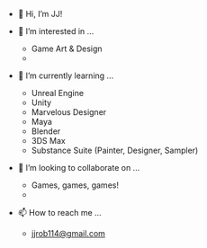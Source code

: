 - 👋 Hi, I’m JJ!
- 👀 I’m interested in ...
  -  Game Art & Design
  -  
- 🌱 I’m currently learning ...
  - Unreal Engine
  - Unity
  - Marvelous Designer
  - Maya
  - Blender
  - 3DS Max
  - Substance Suite (Painter, Designer, Sampler)
 
- 💞️ I’m looking to collaborate on ...
  -  Games, games, games!
  -  
- 📫 How to reach me ...
  - jjrob114@gmail.com

<!---
jjrob114/jjrob114 is a ✨ special ✨ repository because its `README.md` (this file) appears on your GitHub profile.
You can click the Preview link to take a look at your changes.
--->
